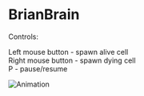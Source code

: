 # BrianBrain

Controls:   

Left mouse button - spawn alive cell   
Right mouse button - spawn dying cell   
P - pause/resume   

![Animation](https://github.com/SlawekSt/BrianBrain/blob/main/Animation.gif)
